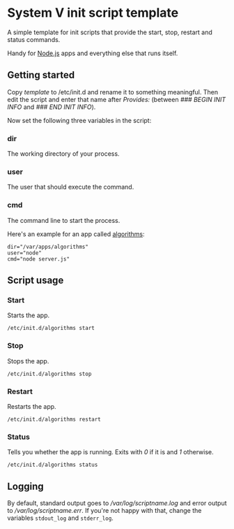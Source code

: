 System V init script template
=============================

A simple template for init scripts that provide the start, stop,
restart and status commands.

Handy for [Node.js](http://http://nodejs.org/) apps and everything
else that runs itself.

Getting started
---------------

Copy _template_ to /etc/init.d and rename it to something
meaningful. Then edit the script and enter that name after _Provides:_
(between _### BEGIN INIT INFO_ and _### END INIT INFO_).

Now set the following three variables in the script:

### dir ###

The working directory of your process.

### user ###

The user that should execute the command.

### cmd ###

The command line to start the process.

Here's an example for an app called
[algorithms](http://algorithms.ubercode.de):

    dir="/var/apps/algorithms"
    user="node"
    cmd="node server.js"

Script usage
------------

### Start ###

Starts the app.

    /etc/init.d/algorithms start

### Stop ###

Stops the app.

    /etc/init.d/algorithms stop

### Restart ###

Restarts the app.

    /etc/init.d/algorithms restart

### Status ###

Tells you whether the app is running. Exits with _0_ if it is and _1_
otherwise.

    /etc/init.d/algorithms status

Logging
-------

By default, standard output goes to _/var/log/scriptname.log_ and
error output to _/var/log/scriptname.err_. If you're not happy with
that, change the variables `stdout_log` and `stderr_log`.
